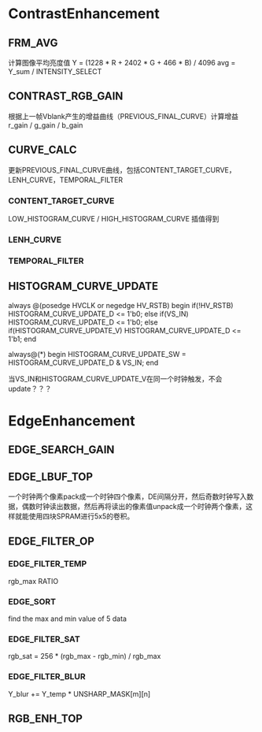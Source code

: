 
# ContrastEnhancement

## FRM_AVG
计算图像平均亮度值
Y = (1228 * R + 2402 * G + 466 * B) / 4096
avg = Y_sum / INTENSITY_SELECT

## CONTRAST_RGB_GAIN
根据上一帧Vblank产生的增益曲线（PREVIOUS_FINAL_CURVE）计算增益
r_gain / g_gain / b_gain

## CURVE_CALC
更新PREVIOUS_FINAL_CURVE曲线，包括CONTENT_TARGET_CURVE，LENH_CURVE，TEMPORAL_FILTER

### CONTENT_TARGET_CURVE
LOW_HISTOGRAM_CURVE / HIGH_HISTOGRAM_CURVE 插值得到

### LENH_CURVE

### TEMPORAL_FILTER

## HISTOGRAM_CURVE_UPDATE
always @(posedge HVCLK or negedge HV_RSTB)
begin
    if(!HV_RSTB)
        HISTOGRAM_CURVE_UPDATE_D <= 1'b0;
    else if(VS_IN)
        HISTOGRAM_CURVE_UPDATE_D <= 1'b0;
    else if(HISTOGRAM_CURVE_UPDATE_V) 
        HISTOGRAM_CURVE_UPDATE_D <= 1'b1;
end

always@(*)
begin
    HISTOGRAM_CURVE_UPDATE_SW = HISTOGRAM_CURVE_UPDATE_D & VS_IN;
end

当VS_IN和HISTOGRAM_CURVE_UPDATE_V在同一个时钟触发，不会update？？？

# EdgeEnhancement

## EDGE_SEARCH_GAIN

## EDGE_LBUF_TOP
一个时钟两个像素pack成一个时钟四个像素，DE间隔分开，然后奇数时钟写入数据，偶数时钟读出数据，然后再将读出的像素值unpack成一个时钟两个像素，这样就能使用四块SPRAM进行5x5的卷积。

## EDGE_FILTER_OP

### EDGE_FILTER_TEMP
rgb_max RATIO

### EDGE_SORT
find the max and min value of 5 data

### EDGE_FILTER_SAT
rgb_sat = 256 * (rgb_max - rgb_min) / rgb_max

### EDGE_FILTER_BLUR
Y_blur += Y_temp * UNSHARP_MASK[m][n]

## RGB_ENH_TOP
